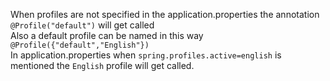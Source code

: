 When profiles are not specified in the application.properties the annotation
     `@Profile("default")` will get called   
Also a default profile can be named in this way  
     `@Profile({"default","English"})`  
In application.properties when `spring.profiles.active=english` is mentioned the `English` profile will get called.
    
    
